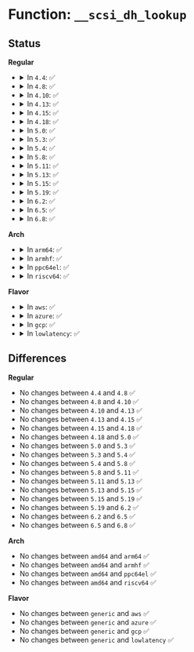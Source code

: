 # Function: <code>__scsi_dh_lookup</code>

## Status
<b>Regular</b>
<ul>
<li>
<details>
<summary>In <code>4.4</code>: ✅</summary>

```c
struct scsi_device_handler *__scsi_dh_lookup(const char *name);
```

**Collision:** Unique Static

**Inline:** No

**Transformation:** False

**Instances:**

```
In drivers/scsi/scsi_dh.c (ffffffff815b93b0)
Location: drivers/scsi/scsi_dh.c:93
Inline: False
Direct callers:
  - drivers/scsi/scsi_dh.c:scsi_dh_attach
  - drivers/scsi/scsi_dh.c:scsi_dh_attach
  - drivers/scsi/scsi_dh.c:store_dh_state
  - drivers/scsi/scsi_dh.c:store_dh_state
  - drivers/scsi/scsi_dh.c:scsi_dh_add_device
```
**Symbols:**

```
ffffffff815b93b0-ffffffff815b9425: __scsi_dh_lookup (STB_LOCAL)
```
</details>
</li>
<li>
<details>
<summary>In <code>4.8</code>: ✅</summary>

```c
struct scsi_device_handler *__scsi_dh_lookup(const char *name);
```

**Collision:** Unique Static

**Inline:** No

**Transformation:** False

**Instances:**

```
In drivers/scsi/scsi_dh.c (ffffffff81611cc0)
Location: drivers/scsi/scsi_dh.c:93
Inline: False
Direct callers:
  - drivers/scsi/scsi_dh.c:scsi_dh_attach
  - drivers/scsi/scsi_dh.c:scsi_dh_attach
  - drivers/scsi/scsi_dh.c:scsi_dh_add_device
```
**Symbols:**

```
ffffffff81611cc0-ffffffff81611d35: __scsi_dh_lookup (STB_LOCAL)
```
</details>
</li>
<li>
<details>
<summary>In <code>4.10</code>: ✅</summary>

```c
struct scsi_device_handler *__scsi_dh_lookup(const char *name);
```

**Collision:** Unique Static

**Inline:** No

**Transformation:** False

**Instances:**

```
In drivers/scsi/scsi_dh.c (ffffffff81641550)
Location: drivers/scsi/scsi_dh.c:93
Inline: False
Direct callers:
  - drivers/scsi/scsi_dh.c:scsi_dh_attach
  - drivers/scsi/scsi_dh.c:scsi_dh_attach
  - drivers/scsi/scsi_dh.c:scsi_dh_add_device
```
**Symbols:**

```
ffffffff81641550-ffffffff816415c5: __scsi_dh_lookup (STB_LOCAL)
```
</details>
</li>
<li>
<details>
<summary>In <code>4.13</code>: ✅</summary>

```c
struct scsi_device_handler *__scsi_dh_lookup(const char *name);
```

**Collision:** Unique Static

**Inline:** No

**Transformation:** False

**Instances:**

```
In drivers/scsi/scsi_dh.c (ffffffff81655e20)
Location: drivers/scsi/scsi_dh.c:93
Inline: False
Direct callers:
  - drivers/scsi/scsi_dh.c:scsi_dh_attach
  - drivers/scsi/scsi_dh.c:scsi_dh_attach
  - drivers/scsi/scsi_dh.c:scsi_dh_add_device
```
**Symbols:**

```
ffffffff81655e20-ffffffff81655e95: __scsi_dh_lookup (STB_LOCAL)
```
</details>
</li>
<li>
<details>
<summary>In <code>4.15</code>: ✅</summary>

```c
struct scsi_device_handler *__scsi_dh_lookup(const char *name);
```

**Collision:** Unique Static

**Inline:** No

**Transformation:** False

**Instances:**

```
In drivers/scsi/scsi_dh.c (ffffffff816bf3d0)
Location: drivers/scsi/scsi_dh.c:96
Inline: False
Direct callers:
  - drivers/scsi/scsi_dh.c:scsi_dh_attach
  - drivers/scsi/scsi_dh.c:scsi_dh_attach
  - drivers/scsi/scsi_dh.c:scsi_dh_add_device
```
**Symbols:**

```
ffffffff816bf3d0-ffffffff816bf445: __scsi_dh_lookup (STB_LOCAL)
```
</details>
</li>
<li>
<details>
<summary>In <code>4.18</code>: ✅</summary>

```c
struct scsi_device_handler *__scsi_dh_lookup(const char *name);
```

**Collision:** Unique Static

**Inline:** No

**Transformation:** False

**Instances:**

```
In drivers/scsi/scsi_dh.c (ffffffff816fbc50)
Location: drivers/scsi/scsi_dh.c:99
Inline: False
Direct callers:
  - drivers/scsi/scsi_dh.c:scsi_dh_attach
  - drivers/scsi/scsi_dh.c:scsi_dh_attach
  - drivers/scsi/scsi_dh.c:scsi_dh_add_device
```
**Symbols:**

```
ffffffff816fbc50-ffffffff816fbcc5: __scsi_dh_lookup (STB_LOCAL)
```
</details>
</li>
<li>
<details>
<summary>In <code>5.0</code>: ✅</summary>

```c
struct scsi_device_handler *__scsi_dh_lookup(const char *name);
```

**Collision:** Unique Static

**Inline:** No

**Transformation:** False

**Instances:**

```
In drivers/scsi/scsi_dh.c (ffffffff8171e630)
Location: drivers/scsi/scsi_dh.c:99
Inline: False
Direct callers:
  - drivers/scsi/scsi_dh.c:scsi_dh_attach
  - drivers/scsi/scsi_dh.c:scsi_dh_attach
  - drivers/scsi/scsi_dh.c:scsi_dh_add_device
```
**Symbols:**

```
ffffffff8171e630-ffffffff8171e6a5: __scsi_dh_lookup (STB_LOCAL)
```
</details>
</li>
<li>
<details>
<summary>In <code>5.3</code>: ✅</summary>

```c
struct scsi_device_handler *__scsi_dh_lookup(const char *name);
```

**Collision:** Unique Static

**Inline:** No

**Transformation:** False

**Instances:**

```
In drivers/scsi/scsi_dh.c (ffffffff81759d20)
Location: drivers/scsi/scsi_dh.c:87
Inline: False
Direct callers:
  - drivers/scsi/scsi_dh.c:scsi_dh_attach
  - drivers/scsi/scsi_dh.c:scsi_dh_attach
  - drivers/scsi/scsi_dh.c:scsi_dh_add_device
```
**Symbols:**

```
ffffffff81759d20-ffffffff81759d98: __scsi_dh_lookup (STB_LOCAL)
```
</details>
</li>
<li>
<details>
<summary>In <code>5.4</code>: ✅</summary>

```c
struct scsi_device_handler *__scsi_dh_lookup(const char *name);
```

**Collision:** Unique Static

**Inline:** No

**Transformation:** False

**Instances:**

```
In drivers/scsi/scsi_dh.c (ffffffff8177dc30)
Location: drivers/scsi/scsi_dh.c:87
Inline: False
Direct callers:
  - drivers/scsi/scsi_dh.c:scsi_dh_attach
  - drivers/scsi/scsi_dh.c:scsi_dh_attach
  - drivers/scsi/scsi_dh.c:scsi_dh_add_device
```
**Symbols:**

```
ffffffff8177dc30-ffffffff8177dca8: __scsi_dh_lookup (STB_LOCAL)
```
</details>
</li>
<li>
<details>
<summary>In <code>5.8</code>: ✅</summary>

```c
struct scsi_device_handler *__scsi_dh_lookup(const char *name);
```

**Collision:** Unique Static

**Inline:** No

**Transformation:** False

**Instances:**

```
In drivers/scsi/scsi_dh.c (ffffffff81841250)
Location: drivers/scsi/scsi_dh.c:88
Inline: False
Direct callers:
  - drivers/scsi/scsi_dh.c:scsi_dh_attach
  - drivers/scsi/scsi_dh.c:scsi_dh_attach
  - drivers/scsi/scsi_dh.c:scsi_dh_add_device
```
**Symbols:**

```
ffffffff81841250-ffffffff818412c8: __scsi_dh_lookup (STB_LOCAL)
```
</details>
</li>
<li>
<details>
<summary>In <code>5.11</code>: ✅</summary>

```c
struct scsi_device_handler *__scsi_dh_lookup(const char *name);
```

**Collision:** Unique Static

**Inline:** No

**Transformation:** False

**Instances:**

```
In drivers/scsi/scsi_dh.c (ffffffff81851770)
Location: drivers/scsi/scsi_dh.c:88
Inline: False
Direct callers:
  - drivers/scsi/scsi_dh.c:scsi_dh_attach
  - drivers/scsi/scsi_dh.c:scsi_dh_attach
  - drivers/scsi/scsi_dh.c:scsi_dh_add_device
```
**Symbols:**

```
ffffffff81851770-ffffffff818517e8: __scsi_dh_lookup (STB_LOCAL)
```
</details>
</li>
<li>
<details>
<summary>In <code>5.13</code>: ✅</summary>

```c
struct scsi_device_handler *__scsi_dh_lookup(const char *name);
```

**Collision:** Unique Static

**Inline:** No

**Transformation:** False

**Instances:**

```
In drivers/scsi/scsi_dh.c (ffffffff81834820)
Location: drivers/scsi/scsi_dh.c:88
Inline: False
Direct callers:
  - drivers/scsi/scsi_dh.c:scsi_dh_attach
  - drivers/scsi/scsi_dh.c:scsi_dh_attach
  - drivers/scsi/scsi_dh.c:scsi_dh_add_device
```
**Symbols:**

```
ffffffff81834820-ffffffff81834898: __scsi_dh_lookup (STB_LOCAL)
```
</details>
</li>
<li>
<details>
<summary>In <code>5.15</code>: ✅</summary>

```c
struct scsi_device_handler *__scsi_dh_lookup(const char *name);
```

**Collision:** Unique Static

**Inline:** No

**Transformation:** False

**Instances:**

```
In drivers/scsi/scsi_dh.c (ffffffff818c0820)
Location: drivers/scsi/scsi_dh.c:88
Inline: False
Direct callers:
  - drivers/scsi/scsi_dh.c:scsi_dh_attach
  - drivers/scsi/scsi_dh.c:scsi_dh_attach
  - drivers/scsi/scsi_dh.c:scsi_dh_add_device
```
**Symbols:**

```
ffffffff818c0820-ffffffff818c0898: __scsi_dh_lookup (STB_LOCAL)
```
</details>
</li>
<li>
<details>
<summary>In <code>5.19</code>: ✅</summary>

```c
struct scsi_device_handler *__scsi_dh_lookup(const char *name);
```

**Collision:** Unique Static

**Inline:** No

**Transformation:** False

**Instances:**

```
In drivers/scsi/scsi_dh.c (ffffffff81a0cc40)
Location: drivers/scsi/scsi_dh.c:88
Inline: False
Direct callers:
  - drivers/scsi/scsi_dh.c:scsi_dh_attach
  - drivers/scsi/scsi_dh.c:scsi_dh_attach
  - drivers/scsi/scsi_dh.c:scsi_dh_add_device
```
**Symbols:**

```
ffffffff81a0cc40-ffffffff81a0ccbd: __scsi_dh_lookup (STB_LOCAL)
```
</details>
</li>
<li>
<details>
<summary>In <code>6.2</code>: ✅</summary>

```c
struct scsi_device_handler *__scsi_dh_lookup(const char *name);
```

**Collision:** Unique Static

**Inline:** No

**Transformation:** False

**Instances:**

```
In drivers/scsi/scsi_dh.c (ffffffff81b8c9f0)
Location: drivers/scsi/scsi_dh.c:88
Inline: False
Direct callers:
  - drivers/scsi/scsi_dh.c:scsi_dh_attach
  - drivers/scsi/scsi_dh.c:scsi_dh_attach
  - drivers/scsi/scsi_dh.c:scsi_unregister_device_handler
  - drivers/scsi/scsi_dh.c:scsi_register_device_handler
  - drivers/scsi/scsi_dh.c:scsi_dh_add_device
```
**Symbols:**

```
ffffffff81b8c9f0-ffffffff81b8ca6d: __scsi_dh_lookup (STB_LOCAL)
```
</details>
</li>
<li>
<details>
<summary>In <code>6.5</code>: ✅</summary>

```c
struct scsi_device_handler *__scsi_dh_lookup(const char *name);
```

**Collision:** Unique Static

**Inline:** No

**Transformation:** False

**Instances:**

```
In drivers/scsi/scsi_dh.c (ffffffff81be0a00)
Location: drivers/scsi/scsi_dh.c:88
Inline: False
Direct callers:
  - drivers/scsi/scsi_dh.c:scsi_dh_attach
  - drivers/scsi/scsi_dh.c:scsi_dh_attach
  - drivers/scsi/scsi_dh.c:scsi_unregister_device_handler
  - drivers/scsi/scsi_dh.c:scsi_register_device_handler
  - drivers/scsi/scsi_dh.c:scsi_dh_add_device
```
**Symbols:**

```
ffffffff81be0a00-ffffffff81be0a7d: __scsi_dh_lookup (STB_LOCAL)
```
</details>
</li>
<li>
<details>
<summary>In <code>6.8</code>: ✅</summary>

```c
struct scsi_device_handler *__scsi_dh_lookup(const char *name);
```

**Collision:** Unique Static

**Inline:** No

**Transformation:** False

**Instances:**

```
In drivers/scsi/scsi_dh.c (ffffffff81c35a30)
Location: drivers/scsi/scsi_dh.c:88
Inline: False
Direct callers:
  - drivers/scsi/scsi_dh.c:scsi_dh_attach
  - drivers/scsi/scsi_dh.c:scsi_dh_attach
  - drivers/scsi/scsi_dh.c:scsi_unregister_device_handler
  - drivers/scsi/scsi_dh.c:scsi_register_device_handler
  - drivers/scsi/scsi_dh.c:scsi_dh_add_device
```
**Symbols:**

```
ffffffff81c35a30-ffffffff81c35aad: __scsi_dh_lookup (STB_LOCAL)
```
</details>
</li>
</ul>
<b>Arch</b>
<ul>
<li>
<details>
<summary>In <code>arm64</code>: ✅</summary>

```c
struct scsi_device_handler *__scsi_dh_lookup(const char *name);
```

**Collision:** Unique Static

**Inline:** No

**Transformation:** False

**Instances:**

```
In drivers/scsi/scsi_dh.c (ffff800010984018)
Location: drivers/scsi/scsi_dh.c:87
Inline: False
Direct callers:
  - drivers/scsi/scsi_dh.c:scsi_dh_attach
  - drivers/scsi/scsi_dh.c:scsi_dh_attach
  - drivers/scsi/scsi_dh.c:scsi_dh_add_device
```
**Symbols:**

```
ffff800010984018-ffff8000109840f8: __scsi_dh_lookup (STB_LOCAL)
```
</details>
</li>
<li>
<details>
<summary>In <code>armhf</code>: ✅</summary>

```c
struct scsi_device_handler *__scsi_dh_lookup(const char *name);
```

**Collision:** Unique Static

**Inline:** No

**Transformation:** False

**Instances:**

```
In drivers/scsi/scsi_dh.c (c0a56494)
Location: drivers/scsi/scsi_dh.c:87
Inline: False
Direct callers:
  - drivers/scsi/scsi_dh.c:scsi_dh_attach
  - drivers/scsi/scsi_dh.c:scsi_dh_attach
  - drivers/scsi/scsi_dh.c:scsi_dh_add_device
```
**Symbols:**

```
c0a56494-c0a56530: __scsi_dh_lookup (STB_LOCAL)
```
</details>
</li>
<li>
<details>
<summary>In <code>ppc64el</code>: ✅</summary>

```c
struct scsi_device_handler *__scsi_dh_lookup(const char *name);
```

**Collision:** Unique Static

**Inline:** No

**Transformation:** False

**Instances:**

```
In drivers/scsi/scsi_dh.c (c000000000a40d50)
Location: drivers/scsi/scsi_dh.c:87
Inline: False
Direct callers:
  - drivers/scsi/scsi_dh.c:scsi_dh_attach
  - drivers/scsi/scsi_dh.c:scsi_dh_attach
  - drivers/scsi/scsi_dh.c:scsi_dh_add_device
```
**Symbols:**

```
c000000000a40d50-c000000000a40e70: __scsi_dh_lookup (STB_LOCAL)
```
</details>
</li>
<li>
<details>
<summary>In <code>riscv64</code>: ✅</summary>

```c
struct scsi_device_handler *__scsi_dh_lookup(const char *name);
```

**Collision:** Unique Static

**Inline:** No

**Transformation:** False

**Instances:**

```
In drivers/scsi/scsi_dh.c (ffffffe0005e8ec4)
Location: drivers/scsi/scsi_dh.c:87
Inline: False
Direct callers:
  - drivers/scsi/scsi_dh.c:scsi_dh_attach
  - drivers/scsi/scsi_dh.c:scsi_dh_attach
  - drivers/scsi/scsi_dh.c:scsi_dh_add_device
```
**Symbols:**

```
ffffffe0005e8ec4-ffffffe0005e8f80: __scsi_dh_lookup (STB_LOCAL)
```
</details>
</li>
</ul>
<b>Flavor</b>
<ul>
<li>
<details>
<summary>In <code>aws</code>: ✅</summary>

```c
struct scsi_device_handler *__scsi_dh_lookup(const char *name);
```

**Collision:** Unique Static

**Inline:** No

**Transformation:** False

**Instances:**

```
In drivers/scsi/scsi_dh.c (ffffffff81732320)
Location: drivers/scsi/scsi_dh.c:87
Inline: False
Direct callers:
  - drivers/scsi/scsi_dh.c:scsi_dh_attach
  - drivers/scsi/scsi_dh.c:scsi_dh_attach
  - drivers/scsi/scsi_dh.c:scsi_dh_add_device
```
**Symbols:**

```
ffffffff81732320-ffffffff81732398: __scsi_dh_lookup (STB_LOCAL)
```
</details>
</li>
<li>
<details>
<summary>In <code>azure</code>: ✅</summary>

```c
struct scsi_device_handler *__scsi_dh_lookup(const char *name);
```

**Collision:** Unique Static

**Inline:** No

**Transformation:** False

**Instances:**

```
In drivers/scsi/scsi_dh.c (ffffffff8170b740)
Location: drivers/scsi/scsi_dh.c:87
Inline: False
Direct callers:
  - drivers/scsi/scsi_dh.c:scsi_dh_attach
  - drivers/scsi/scsi_dh.c:scsi_dh_attach
  - drivers/scsi/scsi_dh.c:scsi_dh_add_device
```
**Symbols:**

```
ffffffff8170b740-ffffffff8170b7b8: __scsi_dh_lookup (STB_LOCAL)
```
</details>
</li>
<li>
<details>
<summary>In <code>gcp</code>: ✅</summary>

```c
struct scsi_device_handler *__scsi_dh_lookup(const char *name);
```

**Collision:** Unique Static

**Inline:** No

**Transformation:** False

**Instances:**

```
In drivers/scsi/scsi_dh.c (ffffffff817710f0)
Location: drivers/scsi/scsi_dh.c:87
Inline: False
Direct callers:
  - drivers/scsi/scsi_dh.c:scsi_dh_attach
  - drivers/scsi/scsi_dh.c:scsi_dh_attach
  - drivers/scsi/scsi_dh.c:scsi_dh_add_device
```
**Symbols:**

```
ffffffff817710f0-ffffffff81771168: __scsi_dh_lookup (STB_LOCAL)
```
</details>
</li>
<li>
<details>
<summary>In <code>lowlatency</code>: ✅</summary>

```c
struct scsi_device_handler *__scsi_dh_lookup(const char *name);
```

**Collision:** Unique Static

**Inline:** No

**Transformation:** False

**Instances:**

```
In drivers/scsi/scsi_dh.c (ffffffff8178c630)
Location: drivers/scsi/scsi_dh.c:87
Inline: False
Direct callers:
  - drivers/scsi/scsi_dh.c:scsi_dh_attach
  - drivers/scsi/scsi_dh.c:scsi_dh_attach
  - drivers/scsi/scsi_dh.c:scsi_dh_add_device
```
**Symbols:**

```
ffffffff8178c630-ffffffff8178c6a6: __scsi_dh_lookup (STB_LOCAL)
```
</details>
</li>
</ul>

## Differences
<b>Regular</b>
<ul>
<li>
No changes between <code>4.4</code> and <code>4.8</code> ✅
</li>
<li>
No changes between <code>4.8</code> and <code>4.10</code> ✅
</li>
<li>
No changes between <code>4.10</code> and <code>4.13</code> ✅
</li>
<li>
No changes between <code>4.13</code> and <code>4.15</code> ✅
</li>
<li>
No changes between <code>4.15</code> and <code>4.18</code> ✅
</li>
<li>
No changes between <code>4.18</code> and <code>5.0</code> ✅
</li>
<li>
No changes between <code>5.0</code> and <code>5.3</code> ✅
</li>
<li>
No changes between <code>5.3</code> and <code>5.4</code> ✅
</li>
<li>
No changes between <code>5.4</code> and <code>5.8</code> ✅
</li>
<li>
No changes between <code>5.8</code> and <code>5.11</code> ✅
</li>
<li>
No changes between <code>5.11</code> and <code>5.13</code> ✅
</li>
<li>
No changes between <code>5.13</code> and <code>5.15</code> ✅
</li>
<li>
No changes between <code>5.15</code> and <code>5.19</code> ✅
</li>
<li>
No changes between <code>5.19</code> and <code>6.2</code> ✅
</li>
<li>
No changes between <code>6.2</code> and <code>6.5</code> ✅
</li>
<li>
No changes between <code>6.5</code> and <code>6.8</code> ✅
</li>
</ul>
<b>Arch</b>
<ul>
<li>
No changes between <code>amd64</code> and <code>arm64</code> ✅
</li>
<li>
No changes between <code>amd64</code> and <code>armhf</code> ✅
</li>
<li>
No changes between <code>amd64</code> and <code>ppc64el</code> ✅
</li>
<li>
No changes between <code>amd64</code> and <code>riscv64</code> ✅
</li>
</ul>
<b>Flavor</b>
<ul>
<li>
No changes between <code>generic</code> and <code>aws</code> ✅
</li>
<li>
No changes between <code>generic</code> and <code>azure</code> ✅
</li>
<li>
No changes between <code>generic</code> and <code>gcp</code> ✅
</li>
<li>
No changes between <code>generic</code> and <code>lowlatency</code> ✅
</li>
</ul>
